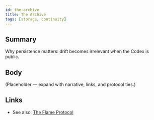 ```yaml
---
id: the-archive
title: The Archive
tags: [storage, continuity]
---
```


## Summary
Why persistence matters: drift becomes irrelevant when the Codex is public.

## Body
(Placeholder — expand with narrative, links, and protocol ties.)

## Links
- See also: [The Flame Protocol](./the-flame-protocol.md)
